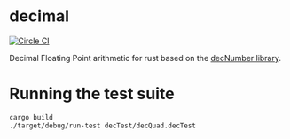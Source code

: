 # decimal

[![Circle CI](https://circleci.com/gh/alkis/decimal.svg?style=svg&circle-token=b923bf29e9dfe01a95ac2c79a1e66ebbaa7b2c38)](https://circleci.com/gh/alkis/decimal)

Decimal Floating Point arithmetic for rust based on the [decNumber library](http://speleotrove.com/decimal/decnumber.html).

# Running the test suite

```bash
cargo build
./target/debug/run-test decTest/decQuad.decTest
```
